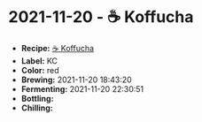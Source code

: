 # 2021-11-20 - ☕️ Koffucha

* **Recipe:** [☕️ Koffucha](../../recipes/koffucha.md)
* **Label:** KC
* **Color:** red
* **Brewing:** 2021-11-20 18:43:20
* **Fermenting:** 2021-11-20 22:30:51
* **Bottling:**
* **Chilling:**
